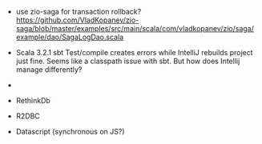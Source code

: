 
- use zio-saga for transaction rollback?
https://github.com/VladKopanev/zio-saga/blob/master/examples/src/main/scala/com/vladkopanev/zio/saga/example/dao/SagaLogDao.scala

- Scala 3.2.1 sbt Test/compile creates errors while IntelliJ rebuilds project just fine. Seems like a classpath issue with sbt. But how does Intellij manage differently?

- 
- RethinkDb
- R2DBC
- Datascript (synchronous on JS?)